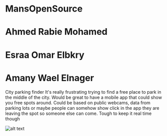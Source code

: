 # MansOpenSource
# Ahmed Rabie Mohamed
# Esraa Omar Elbkry
# Amany Wael Elnager
City parking finder
It's really frustrating trying to find a free place to park in the middle of the city. Would be great to have a mobile app that could show you free spots around. Could be based on public webcams, data from parking lots or maybe people can somehow show click in the app they are leaving the spot so someone else can come. Tough to keep it real time though

![alt text](https://picsum.photos/3000/1996?image=1071&fbclid=IwAR35PPvi-1fSoR5oAk_mo0PPhEMCx49uPP1dSAjJGKADxq3xq4pMSB06iIk)
